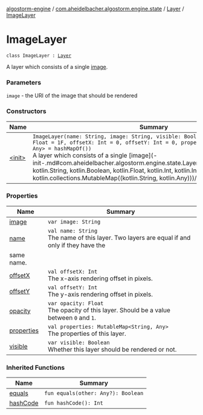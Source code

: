 [algostorm-engine](../../../index.md) / [com.aheidelbacher.algostorm.engine.state](../../index.md) / [Layer](../index.md) / [ImageLayer](.)

# ImageLayer

`class ImageLayer : `[`Layer`](../index.md)

A layer which consists of a single [image](image.md).

### Parameters

`image` - the URI of the image that should be rendered

### Constructors

| Name | Summary |
|---|---|
| [&lt;init&gt;](-init-.md) | `ImageLayer(name: String, image: String, visible: Boolean = true, opacity: Float = 1F, offsetX: Int = 0, offsetY: Int = 0, properties: MutableMap<String, Any> = hashMapOf())`<br>A layer which consists of a single [image](-init-.md#com.aheidelbacher.algostorm.engine.state.Layer.ImageLayer$<init>(kotlin.String, kotlin.String, kotlin.Boolean, kotlin.Float, kotlin.Int, kotlin.Int, kotlin.collections.MutableMap((kotlin.String, kotlin.Any)))/image). |

### Properties

| Name | Summary |
|---|---|
| [image](image.md) | `var image: String` |
| [name](name.md) | `val name: String`<br>The name of this layer. Two layers are equal if and only if they have the
same name. |
| [offsetX](offset-x.md) | `val offsetX: Int`<br>The x-axis rendering offset in pixels. |
| [offsetY](offset-y.md) | `val offsetY: Int`<br>The y-axis rendering offset in pixels. |
| [opacity](opacity.md) | `var opacity: Float`<br>The opacity of this layer. Should be a value between `0` and `1`. |
| [properties](properties.md) | `val properties: MutableMap<String, Any>`<br>The properties of this layer. |
| [visible](visible.md) | `var visible: Boolean`<br>Whether this layer should be rendered or not. |

### Inherited Functions

| Name | Summary |
|---|---|
| [equals](../equals.md) | `fun equals(other: Any?): Boolean` |
| [hashCode](../hash-code.md) | `fun hashCode(): Int` |
